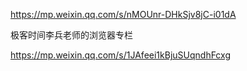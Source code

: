 https://mp.weixin.qq.com/s/nMOUnr-DHkSjv8jC-i01dA


极客时间李兵老师的浏览器专栏

https://mp.weixin.qq.com/s/1JAfeei1kBjuSUqndhFcxg

